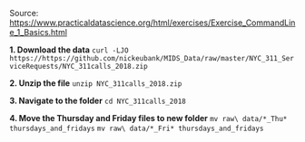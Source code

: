 Source: https://www.practicaldatascience.org/html/exercises/Exercise_CommandLine_1_Basics.html

**1. Download the data**
`curl -LJO https://https://github.com/nickeubank/MIDS_Data/raw/master/NYC_311_ServiceRequests/NYC_311calls_2018.zip`

**2. Unzip the file**
`unzip NYC_311calls_2018.zip`

**3. Navigate to the folder**
`cd NYC_311calls_2018`

**4. Move the Thursday and Friday files to new folder**
`mv raw\ data/*_Thu* thursdays_and_fridays`
`mv raw\ data/*_Fri* thursdays_and_fridays`